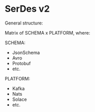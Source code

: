 # SerDes v2

General structure:

Matrix of SCHEMA x PLATFORM, where:

SCHEMA:
 - JsonSchema
 - Avro
 - Protobuf
 - etc.

PLATFORM:
 - Kafka
 - Nats
 - Solace
 - etc.
